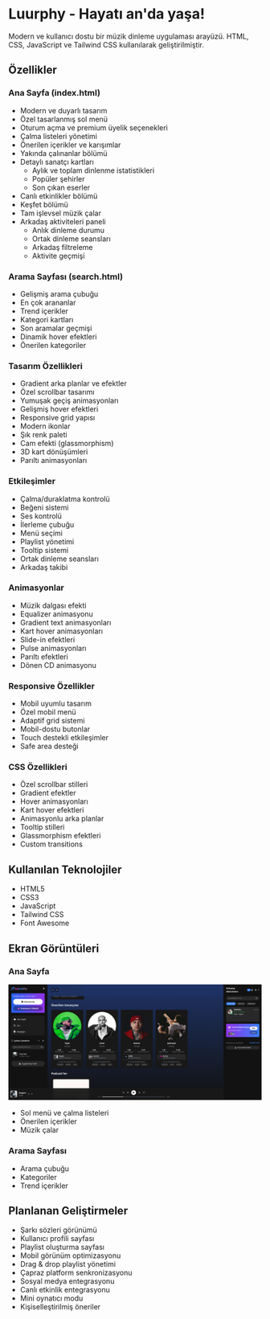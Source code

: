 # Luurphy - Hayatı an'da yaşa!

Modern ve kullanıcı dostu bir müzik dinleme uygulaması arayüzü. HTML, CSS, JavaScript ve Tailwind CSS kullanılarak geliştirilmiştir.

## Özellikler

### Ana Sayfa (index.html)
- Modern ve duyarlı tasarım
- Özel tasarlanmış sol menü
- Oturum açma ve premium üyelik seçenekleri
- Çalma listeleri yönetimi 
- Önerilen içerikler ve karışımlar
- Yakında çalınanlar bölümü
- Detaylı sanatçı kartları
  - Aylık ve toplam dinlenme istatistikleri
  - Popüler şehirler
  - Son çıkan eserler
- Canlı etkinlikler bölümü
- Keşfet bölümü
- Tam işlevsel müzik çalar
- Arkadaş aktiviteleri paneli
  - Anlık dinleme durumu
  - Ortak dinleme seansları
  - Arkadaş filtreleme
  - Aktivite geçmişi

### Arama Sayfası (search.html)
- Gelişmiş arama çubuğu
- En çok arananlar
- Trend içerikler
- Kategori kartları
- Son aramalar geçmişi
- Dinamik hover efektleri
- Önerilen kategoriler

### Tasarım Özellikleri
- Gradient arka planlar ve efektler
- Özel scrollbar tasarımı
- Yumuşak geçiş animasyonları
- Gelişmiş hover efektleri
- Responsive grid yapısı
- Modern ikonlar
- Şık renk paleti
- Cam efekti (glassmorphism)
- 3D kart dönüşümleri
- Parıltı animasyonları

### Etkileşimler
- Çalma/duraklatma kontrolü
- Beğeni sistemi
- Ses kontrolü
- İlerleme çubuğu
- Menü seçimi
- Playlist yönetimi
- Tooltip sistemi
- Ortak dinleme seansları
- Arkadaş takibi

### Animasyonlar
- Müzik dalgası efekti
- Equalizer animasyonu
- Gradient text animasyonları
- Kart hover animasyonları
- Slide-in efektleri
- Pulse animasyonları
- Parıltı efektleri
- Dönen CD animasyonu

### Responsive Özellikler
- Mobil uyumlu tasarım
- Özel mobil menü
- Adaptif grid sistemi
- Mobil-dostu butonlar
- Touch destekli etkileşimler
- Safe area desteği

### CSS Özellikleri
- Özel scrollbar stilleri
- Gradient efektler
- Hover animasyonları
- Kart hover efektleri
- Animasyonlu arka planlar
- Tooltip stilleri
- Glassmorphism efektleri
- Custom transitions

## Kullanılan Teknolojiler
- HTML5
- CSS3
- JavaScript
- Tailwind CSS
- Font Awesome

## Ekran Görüntüleri

### Ana Sayfa
![alt text](image.png)
- Sol menü ve çalma listeleri
- Önerilen içerikler
- Müzik çalar

### Arama Sayfası
- Arama çubuğu
- Kategoriler
- Trend içerikler

## Planlanan Geliştirmeler
- Şarkı sözleri görünümü
- Kullanıcı profili sayfası
- Playlist oluşturma sayfası
- Mobil görünüm optimizasyonu
- Drag & drop playlist yönetimi
- Çapraz platform senkronizasyonu
- Sosyal medya entegrasyonu
- Canlı etkinlik entegrasyonu
- Mini oynatıcı modu
- Kişiselleştirilmiş öneriler

